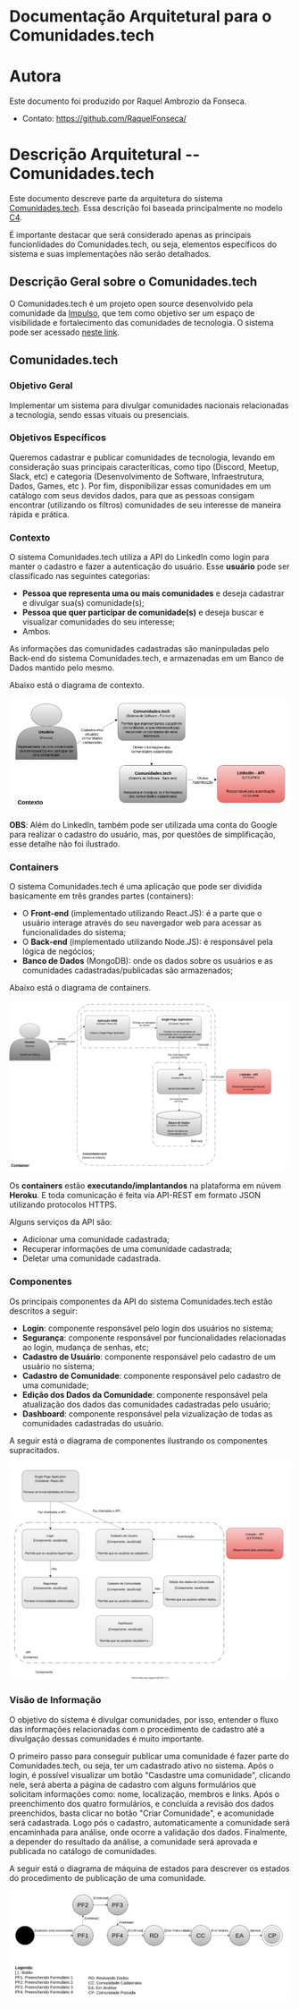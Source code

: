 # Documentação Arquitetural para o Comunidades.tech

# Autora

Este documento foi produzido por Raquel Ambrozio da Fonseca.

- Contato: https://github.com/RaquelFonseca/

# Descrição Arquitetural -- Comunidades.tech

Este documento descreve parte da arquitetura do sistema [Comunidades.tech](https://github.com/impulsoteam/comunidadestech). Essa descrição foi baseada principalmente no modelo [C4](https://c4model.com/).

É importante destacar que será considerado apenas as principais funcionlidades do Comunidades.tech, ou seja, elementos específicos do sistema e suas implementações não serão detalhados.

## Descrição Geral sobre o Comunidades.tech

O Comunidades.tech é um projeto open source desenvolvido pela comunidade da [Impulso](https://impulso.link/discord), que tem como objetivo ser um espaço de visibilidade e fortalecimento das comunidades de tecnologia. O sistema pode ser acessado [neste link](https://comunidades.tech/).

## Comunidades.tech

### Objetivo Geral

Implementar um sistema para divulgar comunidades nacionais relacionadas a tecnologia, sendo essas vituais ou presenciais.

### Objetivos Específicos

Queremos cadastrar e publicar comunidades de tecnologia, levando em consideração suas principais caracteríticas, como tipo (Discord, Meetup, Slack, etc) e categoria (Desenvolvimento de Software, Infraestrutura, Dados, Games, etc ). Por fim, disponibilizar essas comunidades em um catálogo com seus devidos dados, para que as pessoas consigam encontrar (utilizando os filtros) comunidades de seu interesse de maneira rápida e prática.

### Contexto

O sistema Comunidades.tech utiliza a API do LinkedIn como login para manter o cadastro e fazer a autenticação do usuário. Esse **usuário** pode ser classificado nas seguintes categorias:

- **Pessoa que representa uma ou mais comunidades** e deseja cadastrar e divulgar sua(s) comunidade(s);
- **Pessoa que quer participar de comunidade(s)** e deseja buscar e visualizar comunidades do seu interesse;
- Ambos.

As informações das comunidades cadastradas são maninpuladas pelo Back-end do sistema Comunidades.tech, e armazenadas em um Banco de Dados mantido pelo mesmo.

Abaixo está o diagrama de contexto.

![fig1](architectural-documentation/diagrama-contexto.png)

**OBS**: Além do LinkedIn, também pode ser utilizada uma conta do Google para realizar o cadastro do usuário, mas, por questões de simplificação, esse detalhe não foi ilustrado.

### Containers

O sistema Comunidades.tech é uma aplicação que pode ser dividida basicamente em três grandes partes (containers):

- O **Front-end** (implementado utilizando React.JS): é a parte que o usuário interage através do seu navergador web para acessar as funcionalidades do sistema;
- O **Back-end** (implementado utilizando Node.JS): é responsável pela lógica de negócios;
- **Banco de Dados** (MongoDB): onde os dados sobre os usuários e as comunidades cadastradas/publicadas são armazenados;

Abaixo está o diagrama de containers.

![fig2](architectural-documentation/diagrama-containers.png)

[//]: <> (O Back-end expõe uma API-REST utilizando o Express. )
Os **containers** estão **executando/implantandos** na plataforma em núvem **Heroku**. E toda comunicação é feita via API-REST em formato JSON utilizando protocolos HTTPS.

Alguns serviços da API são:

- Adicionar uma comunidade cadastrada;
- Recuperar informações de uma comunidade cadastrada;
- Deletar uma comunidade cadastrada.

### Componentes

Os principais componentes da API do sistema Comunidades.tech estão descritos a seguir:

- **Login**: componente responsável pelo login dos usuários no sistema;
- **Segurança**: componente responsável por funcionalidades relacionadas ao login, mudança de senhas, etc;
- **Cadastro de Usuário**: componente responsável pelo cadastro de um usuário no sistema;
- **Cadastro de Comunidade**: componente responsável pelo cadastro de uma comunidade;
- **Edição dos Dados da Comunidade**: componente responsável pela atualização dos dados das comunidades cadastradas pelo usuário;
- **Dashboard**: componente responsável pela vizualização de todas as comunidades cadastradas do usuário.

A seguir está o diagrama de componentes ilustrando os componentes supracitados.

![fig3](architectural-documentation/diagrama-componentes.svg)

[//]: <> (### Código <pre>Em breve!</pre>)

### Visão de Informação

O objetivo do sistema é divulgar comunidades, por isso, entender o fluxo das informações relacionadas com o procedimento de cadastro até a divulgação dessas comunidades é muito importante.

O primeiro passo para conseguir publicar uma comunidade é fazer parte do Comunidades.tech, ou seja, ter um cadastrado ativo no sistema. Após o login, é possível visualizar um botão "Casdastre uma comunidade", clicando nele, será aberta a página de cadastro com alguns formulários que solicitam informações como: nome, localização, membros e links. Após o preenchimento dos quatro formulários, e concluída a revisão dos dados preenchidos, basta clicar no botão "Criar Comunidade", e acomunidade será cadastrada. Logo pós o cadastro, automaticamente a comunidade será encaminhada para análise, onde ocorre a validação dos dados. Finalmente, a depender do resultado da análise, a comunidade será aprovada e publicada no catálogo de comunidades.

A seguir está o diagrama de máquina de estados para descrever os estados do procedimento de publicação de uma comunidade.

![fig4](architectural-documentation/diagrama-maquina-estados.jpeg)

